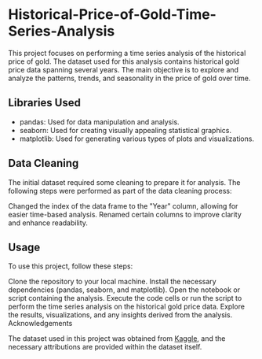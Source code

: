 # Historical-Price-of-Gold-Time-Series-Analysis

This project focuses on performing a time series analysis of the historical price of gold. The dataset used for this analysis contains historical gold price data spanning several years. The main objective is to explore and analyze the patterns, trends, and seasonality in the price of gold over time.

## Libraries Used

* pandas: Used for data manipulation and analysis.
* seaborn: Used for creating visually appealing statistical graphics.
* matplotlib: Used for generating various types of plots and visualizations.

## Data Cleaning

The initial dataset required some cleaning to prepare it for analysis. The following steps were performed as part of the data cleaning process:

Changed the index of the data frame to the "Year" column, allowing for easier time-based analysis.
Renamed certain columns to improve clarity and enhance readability.

## Usage

To use this project, follow these steps:

Clone the repository to your local machine.
Install the necessary dependencies (pandas, seaborn, and matplotlib).
Open the notebook or script containing the analysis.
Execute the code cells or run the script to perform the time series analysis on the historical gold price data.
Explore the results, visualizations, and any insights derived from the analysis.
Acknowledgements

The dataset used in this project was obtained from [Kaggle](https://www.kaggle.com/datasets/yafethtb/gold-price-historical-data-1969-2022), and the necessary attributions are provided within the dataset itself.
